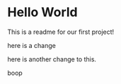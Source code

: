 # Hello World  

This is a readme for our first project!


here is a change


here is another change to this.


boop
